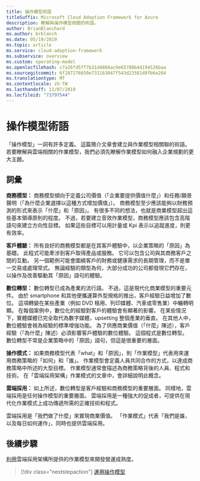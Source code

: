 ```yaml
---
title: 操作模型術語
titleSuffix: Microsoft Cloud Adoption Framework for Azure
description: 瞭解與操作模型相關的術語。
author: BrianBlanchard
ms.author: brblanch
ms.date: 05/19/2019
ms.topic: article
ms.service: cloud-adoption-framework
ms.subservice: overview
ms.custom: operating-model
ms.openlocfilehash: c7a26fd5ff7b31d4868ac9e65780b4d194526baa
ms.sourcegitcommit: 6f287276650e731163047f543d23581d8fb6e204
ms.translationtype: MT
ms.contentlocale: zh-TW
ms.lasthandoff: 11/07/2019
ms.locfileid: "73797544"
---
```

# <a name="operating-model-terminology"></a>操作模型術語

「操作模型」一詞有許多定義。 這篇簡介文章會建立與作業模型相關聯的術語。 若要瞭解與雲端相關的作業模型，我們必須先瞭解作業模型如何融入企業規劃的更大主題。

## <a name="terms"></a>詞彙

**商務模型：** 商務模型傾向于定義公司價值（「企業要提供價值什麼」）和任務/願景聲明（「為什麼企業選擇以這種方式增加價值」）。 商務模型至少應該能夠以財務預測的形式來表示「什麼」和「原因」。 有很多不同的想法，也就是商業模型超出這些基本領導原則的程度。 不過，若要建立音效作業模型，商務模型應該包含高階語句來建立方向性目標。 如果這些目標可以用計量或 Kpi 表示以追蹤進度，則更有效率。

**客戶體驗：** 所有良好的商務模型都是在其客戶體驗中，以企業策略的「原因」為基礎。 此程式可能牽涉到客戶取得產品或服務。 它可以包含公司與其商務客戶之間的互動。 另一個範例可能會圍繞客戶的財務或健康需求的長期管理，而不是單一交易或處理常式。 無論經驗的類型為何，大部分成功的公司都發現它們存在，以操作及改善驅動其「原因」語句的體驗。

**數位轉型：** 數位轉型已成為產業的流行語。 不過，這是現代化商業模型的重要元件。 由於 smartphone 和其他便攜運算外型規格的推出，客戶經驗日益增加了數位。 這項轉變在某些產業（例如 DVD 租用、列印媒體、汽車或零售業）中輾轉明顯。 在每個案例中，數位化的經驗對客戶的體驗會有顯著的影響。 在某些情況下，實體媒體已完全取代為數字媒體，upsetting 整個產業的垂直。 在其他人中，數位體驗會視為經驗的標準增強功能。 為了供應商業價值（「什麼」陳述），客戶經驗（「為什麼」陳述）必須影響客戶體驗的數位體驗。 這個程式是數位轉型。 數位轉型不常是企業策略中的「原因」語句，但這是很重要的層面。

**操作模式：** 如果商務模型代表「what」和「原因」，則「作業模型」代表用來運用商務策略的「如何」和「誰」。 作業模型會定義人員共同合作的方式，以達成商務策略中所述的大型目標。 作業模型通常會描述為商務策略背後的人員、程式和技術。 在「雲端採用架構」作業模式的文章中，會詳細說明此概念。

**雲端採用：** 如上所述，數位轉型是客戶經驗和商務模型的重要層面。 同樣地，雲端採用是任何操作模型的重要層面。 雲端採用是一種強大的促成者，可提供在現代化作業模式上成功傳遞所需的正確技術和程式。

雲端採用是「我們做了什麼」來實現商業價值。 「作業模式」代表「我們是誰，以及每日如何運作」，同時也提供雲端採用。

## <a name="next-steps"></a>後續步驟

[利用](./index.md)雲端採用架構所提供的作業模型來開發營運成熟度。

> [!div class="nextstepaction"]
> [運用操作模型](./index.md)
